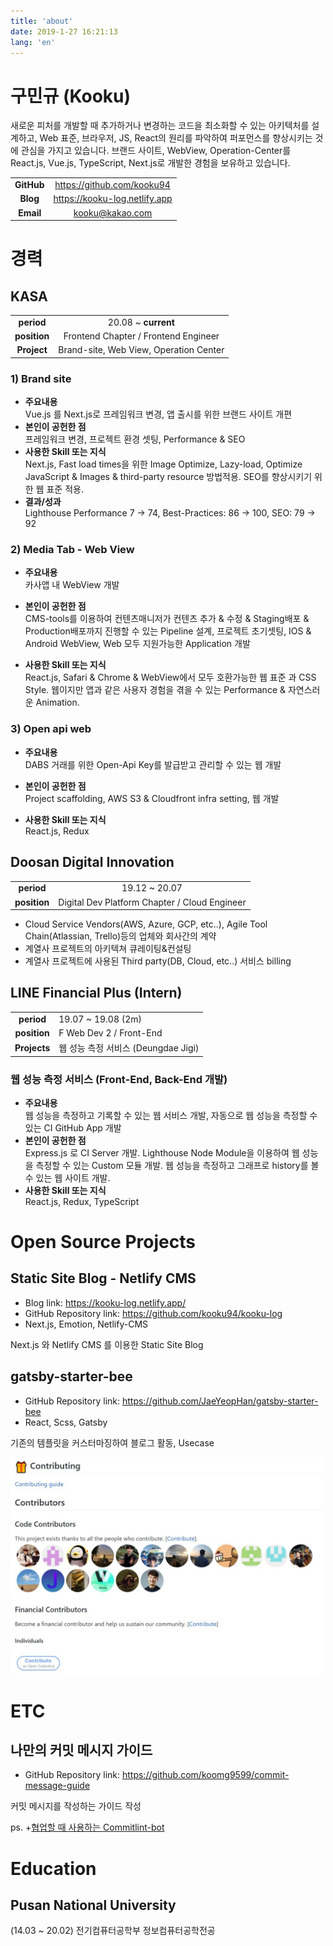 ```yaml
---
title: 'about'
date: 2019-1-27 16:21:13
lang: 'en'
---
```


# 구민규 (Kooku)

새로운 피처를 개발할 때 추가하거나 변경하는 코드을 최소화할 수 있는 아키텍처를 설계하고, Web 표준, 브라우저, JS, React의 원리를 파악하여 퍼포먼스를 향상시키는 것에 관심을 가지고 있습니다.
브랜드 사이트, WebView, Operation-Center를 React.js, Vue.js, TypeScript, Next.js로 개발한 경험을 보유하고 있습니다.

|            |                               |
| :--------: | :---------------------------: |
| **GitHub** |  https://github.com/kooku94   |
|  **Blog**  | https://kooku-log.netlify.app |
| **Email**  |        kooku@kakao.com        |

# 경력

## KASA

|              |                                        |
| :----------: | :------------------------------------: |
|  **period**  |          20.08 ~ **current**           |
| **position** |  Frontend Chapter / Frontend Engineer  |
| **Project**  | Brand-site, Web View, Operation Center |

### 1) Brand site

- **주요내용**<br/>
  Vue.js 를 Next.js로 프레임워크 변경, 앱 출시를 위한 브랜드 사이트 개편
- **본인이 공헌한 점**<br/>
  프레임워크 변경, 프로젝트 환경 셋팅, Performance & SEO
- **사용한 Skill 또는 지식**<br/>
  Next.js, Fast load times을 위한 Image Optimize, Lazy-load, Optimize JavaScript & Images & third-party resource 방법적용. SEO를 향상시키기 위한 웹 표준 적용.
- **결과/성과**<br/>
  Lighthouse Performance 7 -> 74, Best-Practices: 86 -> 100, SEO: 79 -> 92

### 2) Media Tab - Web View

- **주요내용**<br/> 카사앱 내 WebView 개발

- **본인이 공헌한 점**<br/> CMS-tools를 이용하여 컨텐츠매니저가 컨텐츠 추가 & 수정 & Staging배포 & Production배포까지 진행할 수 있는 Pipeline 설계, 프로젝트 초기셋팅, IOS & Android WebView, Web 모두 지원가능한 Application 개발
- **사용한 Skill 또는 지식**<br/> React.js, Safari & Chrome & WebView에서 모두 호환가능한 웹 표준 과 CSS Style. 웹이지만 앱과 같은 사용자 경험을 겪을 수 있는 Performance & 자연스러운 Animation.

### 3) Open api web

- **주요내용**<br/> DABS 거래를 위한 Open-Api Key를 발급받고 관리할 수 있는 웹 개발

- **본인이 공헌한 점**<br/> Project scaffolding, AWS S3 & Cloudfront infra setting, 웹 개발
- **사용한 Skill 또는 지식**<br/> React.js, Redux

## Doosan Digital Innovation

|              |                                               |
| :----------: | :-------------------------------------------: |
|  **period**  |                 19.12 ~ 20.07                 |
| **position** | Digital Dev Platform Chapter / Cloud Engineer |

- Cloud Service Vendors(AWS, Azure, GCP, etc..), Agile Tool Chain(Atlassian, Trello)등의 업체와 회사간의 계약
- 계열사 프로젝트의 아키텍쳐 큐레이팅&컨설팅
- 계열사 프로젝트에 사용된 Third party(DB, Cloud, etc..) 서비스 billing

## LINE Financial Plus (Intern)

|              |                                     |
| :----------: | ----------------------------------- |
|  **period**  | 19.07 ~ 19.08 (2m)                  |
| **position** | F Web Dev 2 / Front-End             |
| **Projects** | 웹 성능 측정 서비스 (Deungdae Jigi) |

### 웹 성능 측정 서비스 (Front-End, Back-End 개발)

- **주요내용**<br/> 웹 성능을 측정하고 기록할 수 있는 웹 서비스 개발, 자동으로 웹 성능을 측정할 수 있는 CI GitHub App 개발
- **본인이 공헌한 점**<br/> Express.js 로 CI Server 개발. Lighthouse Node Module을 이용하여 웹 성능을 측정할 수 있는 Custom 모듈 개발. 웹 성능을 측정하고 그래프로 history를 볼 수 있는 웹 사이트 개발.
- **사용한 Skill 또는 지식**<br/> React.js, Redux, TypeScript

# Open Source Projects

## Static Site Blog - Netlify CMS

- Blog link: https://kooku-log.netlify.app/
- GitHub Repository link: https://github.com/kooku94/kooku-log
- Next.js, Emotion, Netlify-CMS

Next.js 와 Netlify CMS 를 이용한 Static Site Blog

## gatsby-starter-bee

- GitHub Repository link: https://github.com/JaeYeopHan/gatsby-starter-bee
- React, Scss, Gatsby

기존의 템플릿을 커스터마징하여 블로그 활동, Usecase

<img src="./images/contributor.jpg" width="500px"/>

# ETC

## 나만의 커밋 메시지 가이드

- GitHub Repository link: https://github.com/koomg9599/commit-message-guide

커밋 메시지를 작성하는 가이드 작성

ps. +[협업할 때 사용하는 Commitlint-bot](https://kooku.netlify.com/etc/%ED%98%91%EC%97%85%ED%95%A0%20%EB%95%8C-%EC%82%AC%EC%9A%A9%ED%95%98%EB%8A%94-commitlint-bot/)

# Education

## Pusan National University

(14.03 ~ 20.02) 전기컴퓨터공학부 정보컴퓨터공학전공
